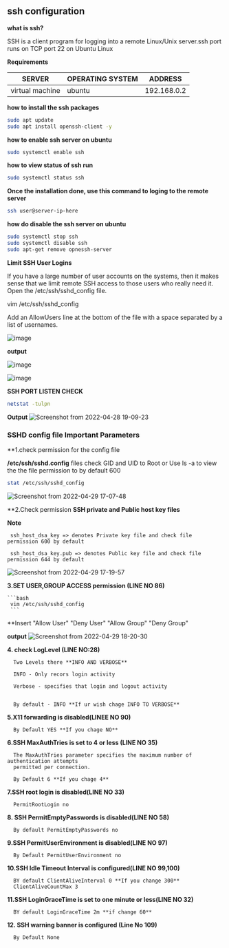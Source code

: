 ## ssh configuration

**what is ssh?**

SSH is a client program for logging into a remote Linux/Unix server.ssh port runs on TCP port 22 on Ubuntu Linux

**Requirements**

| SERVER | OPERATING SYSTEM | ADDRESS |
|---|---| --- |
| virtual machine | ubuntu | 192.168.0.2 |

**how to install the ssh packages**

```bash
sudo apt update
sudo apt install openssh-client -y
```


**how to enable ssh server on ubuntu**

```bash
sudo systemctl enable ssh
```
**how to view status of ssh run**

```bash
sudo systemctl status ssh
```
**Once the installation done, use this command to loging to the remote server**

```bash
ssh user@server-ip-here
```

**how do disable the ssh server on ubuntu**

```bash
sudo systemctl stop ssh
sudo systemctl disable ssh
sudo apt-get remove opnessh-server
```
**Limit SSH User Logins**

If you have a large number of user accounts on the systems, then it makes sense that we limit remote SSH access to those users who really need it. Open the /etc/ssh/sshd_config file.

  vim /etc/ssh/sshd_config
  
  Add an AllowUsers line at the bottom of the file with a space separated by a list of usernames.
  
  ![image](https://user-images.githubusercontent.com/98270930/165550413-043b9c7d-9f5b-48cb-95d7-8fe3628c2450.png)


**output**

![image](https://user-images.githubusercontent.com/98270930/165551212-b7e3b4ae-cf10-4f23-836a-8d748d3b9ac5.png)


![image](https://user-images.githubusercontent.com/98270930/165553054-02aab5bb-39c5-49b8-830b-cf061ff51feb.png)

  
  **SSH PORT LISTEN CHECK**
  
  ```bash
  netstat -tulpn
  ```
   **Output**
   ![Screenshot from 2022-04-28 19-09-23](https://user-images.githubusercontent.com/102893121/165765334-a8cba6af-3a11-4bd1-8583-c8f357630a6e.png)

 
  
  ### SSHD config file Important Parameters
  
  **1.check permission for the config file  
  
  **/etc/ssh/sshd.config** files check GID and UID to Root or Use ls -a to view the the file permission to by default 600 
  
  ```bash
 stat /etc/ssh/sshd_config
 ```
 ![Screenshot from 2022-04-29 17-07-48](https://user-images.githubusercontent.com/102893121/165937368-0301e1d8-fa93-47cd-8636-bac7cafaf231.png)
 
 
  **2.Check permission **SSH private and Public host key files**
 
  **Note**
     
     ssh_host_dsa_key => denotes Private key file and check file permission 600 by default
               
     ssh_host_dsa_key.pub => denotes Public key file and check file permission 644 by default

![Screenshot from 2022-04-29 17-19-57](https://user-images.githubusercontent.com/102893121/165938942-9f426465-8a1c-4b74-b13f-9127196d937c.png)
    
  **3.SET USER,GROUP ACCESS permission (LINE NO 86)**
    
    ```bash
     vim /etc/ssh/sshd_config
     ```
  **Insert "Allow User" "Deny User" "Allow Group" "Deny Group"
     
  **output**
 ![Screenshot from 2022-04-29 18-20-30](https://user-images.githubusercontent.com/102893121/165947560-7405ff17-97a4-4e85-a613-719ffb1bc298.png)

  
  **4. check LogLevel (LINE NO:28)**
  
      Two Levels there **INFO AND VERBOSE** 
      
      INFO - Only recors login activity
      
      Verbose - specifies that login and logout activity
  
      
      By default - INFO **If ur wish chage INFO TO VERBOSE**
  
   
   **5.X11 forwarding is disabled(LINEE NO 90)** 
   
      By Default YES **If you chage NO**
   
   
   **6.SSH MaxAuthTries is set to 4 or less (LINE NO 35)**
   
      The MaxAuthTries parameter specifies the maximum number of authentication attempts
      permitted per connection.
   
      By Default 6 **If you chage 4**
   
   
   **7.SSH root login is disabled(LINE NO 33)**
   
      PermitRootLogin no
   
   
   **8. SSH PermitEmptyPasswords is disabled(LINE NO 58)**
   
      By default PermitEmptyPasswords no
   
       
   **9.SSH PermitUserEnvironment is disabled(LINE NO 97)**
   
      By Default PermitUserEnvironment no
   
   
   **10.SSH Idle Timeout Interval is configured(LINE NO 99,100)** 
     
      BY default ClientAliveInterval 0 **If you change 300**
      ClientAliveCountMax 3
   
   
   **11.SSH LoginGraceTime is set to one minute or less(LINE NO 32)** 
   
      BY default LoginGraceTime 2m **if change 60**
     
   
   **12. SSH warning banner is configured (Line No 109)**
   
      By Default None 
   
